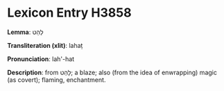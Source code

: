 # Lexicon Entry H3858

**Lemma**: לַהַט

**Transliteration (xlit)**: lahaṭ

**Pronunciation**: lah'-hat

**Description**:
from לָהַט; a blaze; also (from the idea of enwrapping) magic (as covert); flaming, enchantment.
